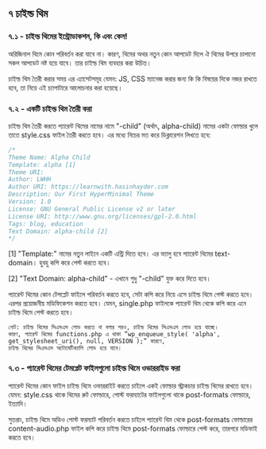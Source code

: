## ৭ চাইল্ড থিম

### ৭.১ - চাইল্ড থিমের ইন্ট্রোডাকশন, কি এবং কেন!

অরিজিনাল থিমে কোন পরিবর্তন করা যাবে না। কারণ, থিমের অথর নতুন কোন আপডেট দিলে ঐ থিমের উপরে চালানো সকল আপডেট নষ্ট হয়ে যাবে। তার চাইল্ড থিম ব্যবহার করা উচিত।

চাইল্ড থিম তৈরী করার সময় এর এ্যাসেটসমূহ যেমন: JS, CSS ম্যানেজ করার জন্য কি কি বিষয়ের দিকে নজর রাখতে হবে, তা নিয়ে এই চ্যাপাটারে আলোচনার করা হয়েছে।

### ৭.২ - একটি চাইল্ড থিম তৈরী করা

চাইল্ড থিম তৈরী করতে প্যারেন্ট থিমের নামের নামে "-child" (অর্থাৎ, alpha-child) নামের একটা ফোল্ডার খুলে তাতে style.css ফাইল তৈরী করতে হবে। এর মধ্যে নিচের মত করে ডিক্লারেশন লিখতে হবে:

```php
/*
Theme Name: Alpha Child
Template: alpha [1]
Theme URI:
Author: LWHH
Author URI: https://learnwith.hasinhayder.com
Description: Our First HyperMinimal Theme
Version: 1.0
License: GNU General Public License v2 or later
License URI: http://www.gnu.org/licenses/gpl-2.0.html
Tags: blog, education
Text Domain: alpha-child [2]
*/
```

[1] "Template:" নামের নতুন লাইনে একটি এন্ট্রি দিতে হবে। এর ভ্যালু হবে প্যারেন্ট থিমের text-domain। হুবহু কপি করে পেস্ট করতে হবে।

[2] "Text Domain: alpha-child" - এখানে শুধু "-child" যুক্ত করে দিতে হবে।

প্যারেন্ট থিমের কোন টেপপ্লেট ফাইলে পরিবর্তন করতে হবে, সেটা কপি করে নিয়ে এসে চাইল্ড থিমে পেস্ট করতে হবে। এরপর প্রয়োজনীয় মডিফিকেশন করতে হবে। যেমন, single.php ফাইলকে প্যারেন্ট থিম থেকে কপি করে এনে চাইল্ড থিমে পেস্ট করতে হবে।

```
নোট: চাইল্ড থিমের সিএসএস লোড করতে না বলার পরও, চাইল্ড থিমের সিএসএস লোড হয়ে যাচ্ছে।
কারণ, প্যারেন্ট থিমের functions.php এ থাকা ”wp_enqueue_style( 'alpha', get_stylesheet_uri(), null, VERSION );” কারণে,
চাইল্ড থিমের সিএসএস অটোমেটিক্যালি লোড হয়ে যাবে।
```

### ৭.৩ - প্যারেন্ট থিমের টেমপ্লেট ফাইলগুলো চাইল্ড থিমে ওভাররাইড করা

প্যারেন্ট থিমের কোন ফাইল চাইল্ড থিমে ওভাররাইট করতে চাইলে একই ফোল্ডার স্ট্রাকচার চাইল্ড থিমের রাখতে হবে। যেমন: style.css থাকে থিমের রুট ফোল্ডারে, পোস্ট ফরম্যাটের ফাইলগুলো থাকে post-formats ফোল্ডারে, ইত্যাদি।

সুতরাং, চাইল্ড থিমে অডিও পোস্ট ফরম্যাট পরিবর্তন করতে চাইলে প্যারেন্ট থিম থেকে post-formats ফোল্ডারের content-audio.php ফাইল কপি করে চাইল্ড থিমে post-formats ফোল্ডারে পেস্ট করে, তারপরে মডিফাই করতে হবে।

